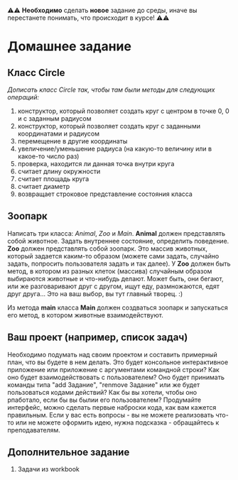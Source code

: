 :warning::warning: **Необходимо** сделать **новое** задание до среды, иначе вы перестанете понимать, что происходит в курсе! :warning::warning:


# Домашнее задание
## Класс Circle
*Дописать класс Circle так, чтобы там были методы для следующих операций:*
1. конструктор, который позволяет создать круг с центром в точке 0, 0 и с заданным радиусом
1. конструктор, который позволяет создать круг с заданными координатами и радиусом
1. перемещение в другие координаты
1. увеличение/уменьшение радиуса (на какую-то величину или в какое-то число раз)
1. проверка, находится ли данная точка внутри круга
1. считает длину окружности
1. считает площадь круга
1. считает диаметр
1. возвращает строковое представление состояния класса

## Зоопарк

Написать три класса: *Animal*, *Zoo* и *Main*. 
**Animal** должен представлять собой животное. Задать внутреннее состояние, определить поведение. 
**Zoo** должен представлять собой зоопарк. Это массив животных, который задается каким-то образом (можете сами задать, случайно задать, попросить пользователя задать и так далее). У **Zoo** должен быть метод, в котором из разных клеток (массива) случайным образом выбираются животные и что-нибудь делают. Может быть, они бегают, или же разговаривают друг с другом, ищут еду, размножаются, едят друг друга... Это на ваш выбор, вы тут главный творец. :)

Из метода **main** класса **Main** должен создваться зоопарк и запускаться его метод, в котором животные взаимодействуют.

## Ваш проект (например, список задач)
Необходимо подумать над своим проектом и составить примерный план, что вы будете в нем делать. Это будет консольное интерактивное приложение или приложение с аргументами командной строки? Как оно будет взаимодействовать с пользователем? Оно будет принимать команды типа "add Задание", "renmove Задание" или же будет пользоваться кодами действий? Как бы вы хотели, чтобы оно рпаботало, если бы вы былии его пользователем? Продумайте интерфейс, можно сделать первые наброски кода, как вам кажется правильным. Если у вас есть вопросы - вы не можете реализовать что-то или не можете оформить идею, нужна подсказка - обращайтесь к преподавателям.

## Дополнительное задание

1. Задачи из workbook
